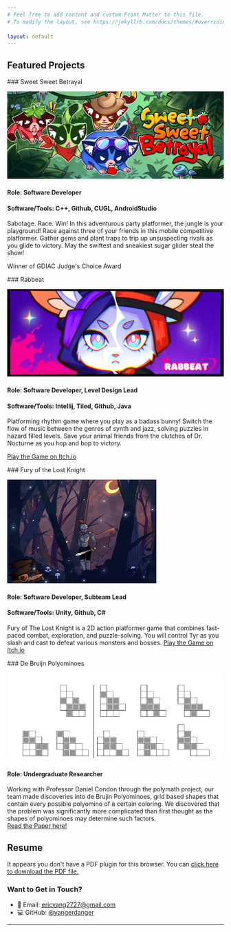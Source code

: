 ```yaml
---
# Feel free to add content and custom Front Matter to this file.
# To modify the layout, see https://jekyllrb.com/docs/themes/#overriding-theme-defaults

layout: default
---
```


## <span id="featured-projects">Featured Projects</span>

<div class="project-section" markdown="1">
### Sweet Sweet Betrayal

![Sweet Sweet Betrayal](/assets/images/banner.png)
#### Role: Software Developer
#### Software/Tools: C++, Github, CUGL, AndroidStudio

Sabotage. Race. Win! In this adventurous party platformer, the jungle is your playground! Race against three of your friends in this mobile competitive platformer. Gather gems and plant traps to trip up unsuspecting rivals as you glide to victory. May the swiftest and sneakiest sugar glider steal the show!

Winner of GDIAC Judge's Choice Award
</div>

<div class="project-section" markdown="1">
### Rabbeat

![Rabbeat](/assets/images/rabbeat.png)
#### Role: Software Developer, Level Design Lead
#### Software/Tools: Intellij, Tiled, Github, Java

Platforming rhythm game where you play as a badass bunny! Switch the flow of music between the genres of synth and jazz, solving puzzles in hazard filled levels. Save your animal friends from the clutches of Dr. Nocturne as you hop and bop to victory.

[Play the Game on Itch.io](https://we8-studios.itch.io/rabbeat)
</div>

<div class="project-section" markdown="1">
### Fury of the Lost Knight

![Fury of the lost knight](/assets/images/knight.jpg)
#### Role: Software Developer, Subteam Lead
#### Software/Tools: Unity, Github, C#

Fury of The Lost Knight is a 2D action platformer game that combines fast-paced combat, exploration, and puzzle-solving. You will control Tyr as you slash and cast to defeat various monsters and bosses. 
[Play the Game on Itch.io](https://dgacornell.itch.io/fury-of-the-lost-knight)
</div>

<div class="project-section" markdown="1">
### De Bruijn Polyominoes

![De Bruijn Polyominoes](/assets/images/brujin.png)
#### Role: Undergraduate Researcher

Working with Professor Daniel Condon through the polymath project, our team made discoveries into de Brujin Polyominoes, grid based shapes that contain every possible polyomino of a certain coloring. We discovered that the problem was significantly more complicated than first thought as the shapes of polyominoes may determine such factors.  
[Read the Paper here!](https://www.arxiv.org/abs/2405.18543)
</div>

## <span id="resume">Resume</span>

<div class="pdf-container" markdown="1">
<object data="/assets/resume.pdf" type="application/pdf">
  <p>It appears you don't have a PDF plugin for this browser. You can 
  <a href="/assets/resume.pdf">click here to download the PDF file.</a></p>
</object>
</div>

### <span id="contact">Want to Get in Touch?</span>

- 📧 Email: [ericyang2727@gmail.com](mailto:ericyang2727@gmail.com)
- 💻 GitHub: [@yangerdanger](https://github.com/yangerdanger)

---

